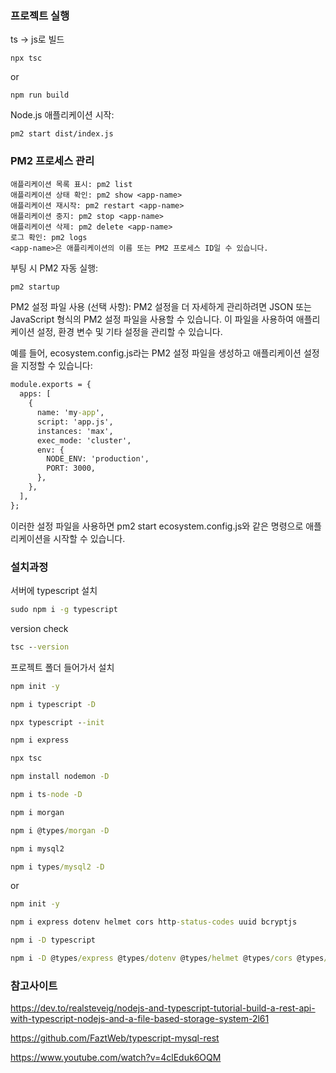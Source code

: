 ### 프로젝트 실행
ts -> js로 빌드
```node
npx tsc
```
or
```node
npm run build
```

Node.js 애플리케이션 시작:
```node
pm2 start dist/index.js
```


### PM2 프로세스 관리
```node
애플리케이션 목록 표시: pm2 list
애플리케이션 상태 확인: pm2 show <app-name>
애플리케이션 재시작: pm2 restart <app-name>
애플리케이션 중지: pm2 stop <app-name>
애플리케이션 삭제: pm2 delete <app-name>
로그 확인: pm2 logs
<app-name>은 애플리케이션의 이름 또는 PM2 프로세스 ID일 수 있습니다.
```

부팅 시 PM2 자동 실행:
```typescript
pm2 startup
```

PM2 설정 파일 사용 (선택 사항):
PM2 설정을 더 자세하게 관리하려면 JSON 또는 JavaScript 형식의 PM2 설정 파일을 사용할 수 있습니다. 이 파일을 사용하여 애플리케이션 설정, 환경 변수 및 기타 설정을 관리할 수 있습니다.

예를 들어, ecosystem.config.js라는 PM2 설정 파일을 생성하고 애플리케이션 설정을 지정할 수 있습니다:
```cmd
module.exports = {
  apps: [
    {
      name: 'my-app',
      script: 'app.js',
      instances: 'max',
      exec_mode: 'cluster',
      env: {
        NODE_ENV: 'production',
        PORT: 3000,
      },
    },
  ],
};
```
이러한 설정 파일을 사용하면 pm2 start ecosystem.config.js와 같은 명령으로 애플리케이션을 시작할 수 있습니다.


### 설치과정

서버에 typescript 설치
```cmd
sudo npm i -g typescript
```

version check
```cmd
tsc --version
```

프로젝트 폴더 들어가서 설치
```cmd
npm init -y

npm i typescript -D

npx typescript --init

npm i express

npx tsc

npm install nodemon -D

npm i ts-node -D

npm i morgan

npm i @types/morgan -D

npm i mysql2

npm i types/mysql2 -D
```
or
```cmd
npm init -y

npm i express dotenv helmet cors http-status-codes uuid bcryptjs

npm i -D typescript

npm i -D @types/express @types/dotenv @types/helmet @types/cors @types/http-status-codes @types/uuid @types/bcryptjs
```


### 참고사이트

https://dev.to/realsteveig/nodejs-and-typescript-tutorial-build-a-rest-api-with-typescript-nodejs-and-a-file-based-storage-system-2l61

https://github.com/FaztWeb/typescript-mysql-rest

https://www.youtube.com/watch?v=4clEduk6OQM
